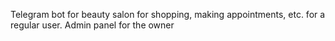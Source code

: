 Telegram bot for beauty salon for shopping, making appointments, etc. for a regular user.
Admin panel for the owner
